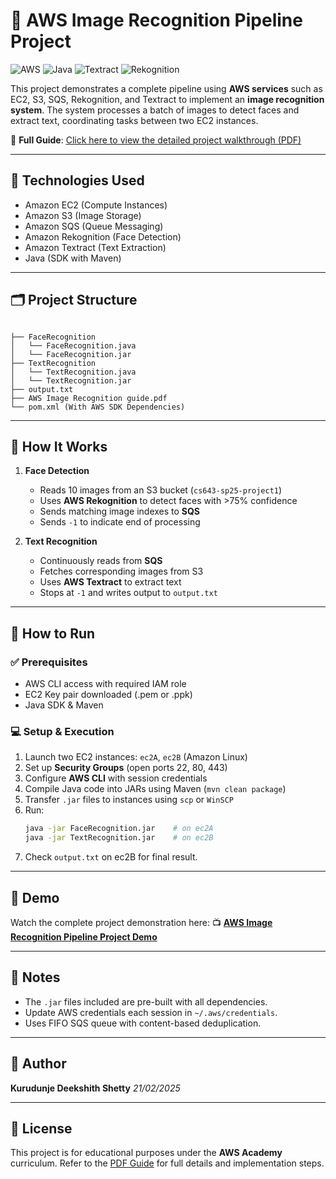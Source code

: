 
# 🧠 AWS Image Recognition Pipeline Project

![AWS](https://img.shields.io/badge/AWS-Cloud-orange?logo=amazon-aws&style=flat-square)
![Java](https://img.shields.io/badge/Java-SDK-blue?logo=java&style=flat-square)
![Textract](https://img.shields.io/badge/AWS%20Textract-OCR-lightgrey?style=flat-square)
![Rekognition](https://img.shields.io/badge/AWS%20Rekognition-Face%20Detection-green?style=flat-square)

This project demonstrates a complete pipeline using **AWS services** such as EC2, S3, SQS, Rekognition, and Textract to implement an **image recognition system**. The system processes a batch of images to detect faces and extract text, coordinating tasks between two EC2 instances.

📘 **Full Guide**: [Click here to view the detailed project walkthrough (PDF)](https://github.com/KDShetty11/AWS_Imagerecog/blob/main/AWS%20Image%20Recognition%20guide.pdf)

---

## 🔧 Technologies Used

- Amazon EC2 (Compute Instances)
- Amazon S3 (Image Storage)
- Amazon SQS (Queue Messaging)
- Amazon Rekognition (Face Detection)
- Amazon Textract (Text Extraction)
- Java (SDK with Maven)

---

## 🗂️ Project Structure

```'

├── FaceRecognition
│   └── FaceRecognition.java
│   └── FaceRecognition.jar
├── TextRecognition
│   └── TextRecognition.java
│   └── TextRecognition.jar
├── output.txt
├── AWS Image Recognition guide.pdf
└── pom.xml (With AWS SDK Dependencies)

````

---

## 🚀 How It Works

1. **Face Detection**
   - Reads 10 images from an S3 bucket (`cs643-sp25-project1`)
   - Uses **AWS Rekognition** to detect faces with >75% confidence
   - Sends matching image indexes to **SQS**
   - Sends `-1` to indicate end of processing

2. **Text Recognition**
   - Continuously reads from **SQS**
   - Fetches corresponding images from S3
   - Uses **AWS Textract** to extract text
   - Stops at `-1` and writes output to `output.txt`

---

## 🧪 How to Run

### ✅ Prerequisites

- AWS CLI access with required IAM role
- EC2 Key pair downloaded (.pem or .ppk)
- Java SDK & Maven

### 💻 Setup & Execution

1. Launch two EC2 instances: `ec2A`, `ec2B` (Amazon Linux)
2. Set up **Security Groups** (open ports 22, 80, 443)
3. Configure **AWS CLI** with session credentials
4. Compile Java code into JARs using Maven (`mvn clean package`)
5. Transfer `.jar` files to instances using `scp` or `WinSCP`
6. Run:
   ```bash
   java -jar FaceRecognition.jar    # on ec2A
   java -jar TextRecognition.jar    # on ec2B

7. Check `output.txt` on ec2B for final result.

---

## 🎥 Demo

Watch the complete project demonstration here:
📺 **[AWS Image Recognition Pipeline Project Demo](https://youtu.be/-YelKeHgjAg)**

---

## 📎 Notes

* The `.jar` files included are pre-built with all dependencies.
* Update AWS credentials each session in `~/.aws/credentials`.
* Uses FIFO SQS queue with content-based deduplication.

---

## 👤 Author

**Kurudunje Deekshith Shetty**
*21/02/2025*

---

## 📄 License

This project is for educational purposes under the **AWS Academy** curriculum.
Refer to the [PDF Guide](https://github.com/KDShetty11/AWS_Imagerecog/blob/main/AWS%20Image%20Recognition%20guide.pdf) for full details and implementation steps.




